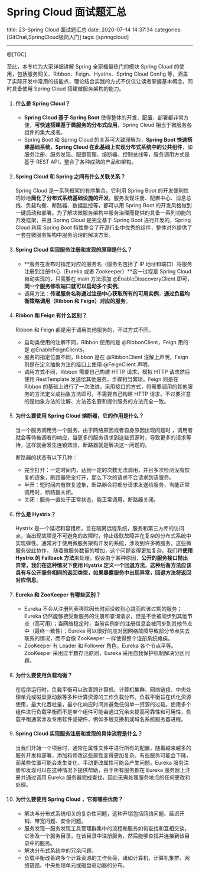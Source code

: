 # Spring Cloud 面试题汇总

title: 23-Spring Cloud 面试题汇总
date: 2020-07-14 14:37:34
categories: [GitChat,SpringCloud极简入门]
tags: [springcloud]

---

@[TOC]

至此，本专栏为大家详细讲解 Spring 全家桶最热门的模块 Spring Cloud 的使用，包括服务网关、Ribbon、Feign、Hystrix、Spring Cloud Config 等，涵盖了实际开发中常用的技能点，理论结合实践的方式不仅仅让读者掌握基本概念，同时具备使用 Spring Cloud 搭建微服务架构的能力。

1. #### 什么是 Spring Cloud？

   - **Spring Cloud 基于 Spring Boot** 使得整体的开发、配置、部署都非常方便，**可快速搭建基于微服务的分布式应用**，Spring Cloud 相当于微服务各组件的集大成者。
   - Spring Boot 和 Spring Cloud 的关系可大致理解为，**Spring Boot 快速搭建基础系统，Spring Cloud 在此基础上实现分布式系统中的公共组件**，如服务注册、服务发现、配置管理、熔断器、控制总线等，服务调用方式是基于 REST API，整合了各种成熟的产品和架构。

2. #### Spring Cloud 和 Spring 之间有什么关联关系？

   Spring Cloud 是一系列框架的有序集合，它利用 Spring Boot 的开发便利性巧妙地**简化了分布式系统基础设施的开发**。服务发现注册、配置中心、消息总线、负载均衡、断路器、数据监控等，都可以用 Spring Boot 的开发风格做到一键启动和部署。为了解决微服务架构中服务治理而提供的具备一系列功能的开发框架，并且 Spring Cloud 是完全基于 Spring Boot 进行开发的，Spring Cloud 利用 Spring Boot 特性整合了开源行业中优秀的组件，整体对外提供了一套在微服务架构中服务治理的解决方案。

3. #### Spring Cloud 实现服务注册和发现的原理是什么？

   - **服务在发布时指定对应的服务名（服务名包括了 IP 地址和端口）将服务注册到注册中心（Eureka 或者 Zookeeper）**这一过程是 Spring Cloud 自动实现的，只需要在 main 方法添加 @EnableDisscoveryClient 即可，**同一个服务修改端口就可以启动多个实例**。
   - 调用方法：**传递服务名称通过注册中心获取所有的可用实例**，**通过负载均衡策略调用（Ribbon 和 Feign）对应的服务**。

4. #### Ribbon 和 Feign 有什么区别？

   Ribbon 和 Feign 都是用于调用其他服务的，不过方式不同。

   - 启动类使用的注解不同，Ribbon 使用的是 @RibbonClient，Feign 用的是 @EnableFeignClients。
   - 服务的指定位置不同，Ribbon 是在 @RibbonClient 注解上声明，Feign 则是在定义抽象方法的接口上使用 @FeignClient 声明。
   - 调用方式不同，Ribbon 需要自己构建 HTTP 请求，模拟 HTTP 请求然后使用 RestTemplate 发送给其他服务，步骤相当繁琐。Feign 则是在 Ribbon 的基础上进行了一次改进，采用接口的方式，将需要调用的其他服务的方法定义成抽象方法即可。不需要自己构建 HTTP 请求，不过要注意的是抽象方法的注解、方法签名要和提供服务的方法完全一致。

5. #### 为什么要使用 Spring Cloud 熔断器，它的作用是什么？

   当一个服务调用另一个服务，由于网络原因或者自身原因出现问题时 ，调用者就会等待被调者的响应，当更多的服务请求到这些资源时，导致更多的请求等待，这样就会发生连锁效应，断路器就是解决这一问题的。

   断路器的状态有以下几种：

   - 完全打开：一定时间内，达到一定的次数无法调用，并且多次检测没有恢复的迹象，断路器完全打开，那么下次的请求不会请求到该服务。
   - 半开：短时间内有恢复迹象，断路器会将部分请求发送给服务，当能正常调用时，断路器关闭。
   - 关闭：服务一直处于正常状态，能正常调用，断路器关闭。

6. #### 什么是 Hystrix？

   Hystrix 是一个延迟和容错库，旨在隔离远程系统，服务和第三方库的访问点，当出现故障是不可避免的故障时，停止级联故障并在复杂的分布式系统中实现弹性。通常对于使用微服务架构开发的系统，涉及到许多微服务，这些微服务彼此协作， 随着微服务数量的增加，这个问题变得更加复杂。我们将**使用 Hystrix 的 Fallback 方法**来处理，假设由于某种原因，**公开的服务接口抛出异常，**我们在这种情况下**使用 Hystrix 定义一个回退方法**。**这种后备方法应该具有与公开服务相同的返回类型，如果暴露服务中出现异常，回退方法将返回对应信息**。

7. #### Eureka 和 ZooKeeper 有哪些区别？

   - Eureka 不会从注册列表移除因长时间没收到心跳而应该过期的服务；Eureka 仍然能够接受新服务的注册和查询请求，但是不会被同步到其他节点（高可用）；当网络稳定时，当前实例新的注册信息会被同步到其他节点中（最终一致性）；Eureka 可以很好的应对因网络故障导致部分节点失去联系的情况，而不会像 ZooKeeper 一样使得整个注册系统瘫痪。
   - ZooKeeper 有 Leader 和 Follower 角色，Eureka 各个节点平等。ZooKeeper 采用过半数存活原则，Eureka 采用自我保护机制解决分区问题。

8. #### 为什么要使用负载均衡？

   在程序运行时，负载平衡可以改善跨计算机、计算机集群、网络链接、中央处理单元或磁盘驱动器等多种计算资源的工作负载分布。负载平衡旨在优化资源使用，最大化吞吐量，最小化响应时间并避免任何单一资源的过载。使用多个组件进行负载平衡而不是单个组件可能会通过冗余来提高可靠性和可用性，负载平衡通常涉及专用软件或硬件，例如多层交换机或域名系统服务器进程。

9. #### Spring Cloud 实现服务注册和发现的具体流程是什么？

   当我们开始一个项目时，通常在属性文件中进行所有的配置，随着越来越多的服务开发和部署，添加和修改这些属性变得更加复杂。有些服务可能会下降，而某些位置可能会发生变化，手动更改属性可能会产生问题。Eureka 服务注册和发现可以在这种情况下提供帮助，由于所有服务都在 Eureka 服务器上注册并通过调用 Eureka 服务器完成查找，因此无需处理服务地点的任何更改和处理。

10. #### 为什么要使用 Spring Cloud ，它有哪些优势？

    - 解决与分布式系统相关的复杂性问题，这种开销包括网络问题、延迟开销、带宽问题、安全问题。
    - 服务发现—服务发现工具管理群集中的流程和服务如何查找和互相交谈，它涉及一个服务目录，在该目录中注册服务，然后能够查找并连接到该目录中的服务。
    - 解决分布式系统中的冗余问题。
    - 负载平衡改善跨多个计算资源的工作负荷，诸如计算机、计算机集群、网络链路、中央处理单元或磁盘驱动器的分布。

